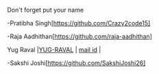 Don't forget put your name

-Pratibha Singh[https://github.com/Crazy2code15]

-Raja Aadhithan[https://github.com/raja-aadhithan]

<p>Yug Raval |<a href="https://github.com/YUG-RAVAL">YUG-RAVAL</a> | <a href="yugsraval@gmail.com">mail id</a> | </p>

-Sakshi Joshi[https://github.com/SakshiJoshi26]

